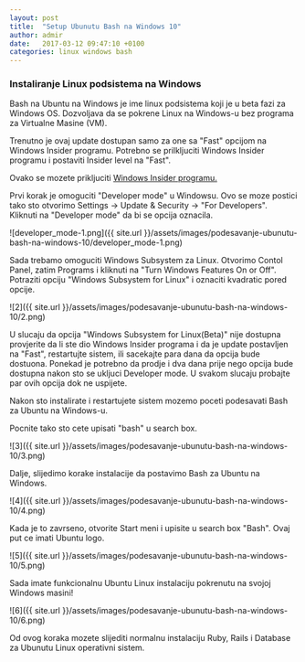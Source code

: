 ```yaml
---
layout: post
title:  "Setup Ubunutu Bash na Windows 10"
author: admir
date:   2017-03-12 09:47:10 +0100
categories: linux windows bash
---
```


### Instaliranje Linux podsistema na Windows

Bash na Ubuntu na Windows je ime linux podsistema koji je u beta fazi za Windows OS. 
Dozvoljava da se pokrene Linux na Windows-u bez programa za Virtualne Masine (VM).

Trenutno je ovaj update dostupan samo za one sa "Fast" opcijom na Windows Insider programu. 
Potrebno se prilkljuciti Windows Insider programu i postaviti Insider level na "Fast".

Ovako se mozete prikljuciti [Windows Insider programu.](http://www.pcworld.com/article/3038430/windows/how-to-join-the-windows-10-insider-preview-program.html)

Prvi korak je omoguciti  "Developer mode" u Windowsu. Ovo se moze postici tako sto otvorimo Settings -> Update & Security -> "For Developers".  
Kliknuti na "Developer mode" da bi se opcija oznacila.

![developer_mode-1.png]({{ site.url }}/assets/images/podesavanje-ubunutu-bash-na-windows-10/developer_mode-1.png)

Sada trebamo omoguciti Windows Subsystem za Linux. Otvorimo Contol Panel, zatim Programs i kliknuti na "Turn Windows Features On or Off". Potraziti opciju "Windows Subsystem for Linux" i oznaciti kvadratic pored opcije.

![2]({{ site.url }}/assets/images/podesavanje-ubunutu-bash-na-windows-10/2.png)

U slucaju da opcija "Windows Subsystem for Linux(Beta)" nije dostupna provjerite da li ste dio Windows Insider programa i da je update postavljen na "Fast", restartujte sistem, ili sacekajte para dana da opcija bude dostuona. Ponekad je potrebno da prodje i dva dana prije nego opcija bude dostupna nakon sto se ukljuci Developer mode. U svakom slucaju probajte par ovih opcija dok ne uspijete.

Nakon sto instalirate i restartujete sistem mozemo poceti podesavati Bash za Ubuntu na Windows-u.

Pocnite tako sto cete upisati "bash" u search box.

![3]({{ site.url }}/assets/images/podesavanje-ubunutu-bash-na-windows-10/3.png)

Dalje, slijedimo korake instalacije da postavimo Bash za Ubuntu na Windows.

![4]({{ site.url }}/assets/images/podesavanje-ubunutu-bash-na-windows-10/4.png)

Kada je to zavrseno, otvorite Start meni i upisite u search box  "Bash". Ovaj put ce imati Ubuntu logo.

![5]({{ site.url }}/assets/images/podesavanje-ubunutu-bash-na-windows-10/5.png)

Sada imate funkcionalnu Ubuntu Linux instalaciju pokrenutu na svojoj Windows masini!

![6]({{ site.url }}/assets/images/podesavanje-ubunutu-bash-na-windows-10/6.png)

Od ovog koraka mozete slijediti normalnu instalaciju Ruby, Rails i Database za Ubunutu Linux operativni sistem.
